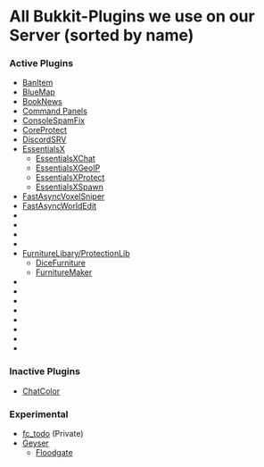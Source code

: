 # All Bukkit-Plugins we use on our Server (sorted by name)
### Active Plugins
- [BanItem](https://www.spigotmc.org/resources/banitem-1-7-1-17.67701/)
- [BlueMap](https://www.spigotmc.org/resources/bluemap.83557/)
- [BookNews](https://www.spigotmc.org/resources/booknews-1-8-1-17.61163/)
- [Command Panels](https://www.spigotmc.org/resources/command-panels-custom-guis.67788/)
- [ConsoleSpamFix](https://www.spigotmc.org/resources/console-spam-fix.18410/)
- [CoreProtect](https://www.spigotmc.org/resources/coreprotect.8631/)
- [DiscordSRV](https://www.spigotmc.org/resources/discordsrv.18494/)
- [EssentialsX](https://www.spigotmc.org/resources/essentialsx.9089/)
  - [EssentialsXChat](https://essentialsx.net/downloads.html)
  - [EssentialsXGeoIP](https://essentialsx.net/downloads.html)
  - [EssentialsXProtect](https://essentialsx.net/downloads.html)
  - [EssentialsXSpawn](https://essentialsx.net/downloads.html)
- [FastAsyncVoxelSniper](https://intellectualsites.github.io/download/favs.html)
- [FastAsyncWorldEdit](https://www.spigotmc.org/resources/fast-async-worldedit.13932/)
- []()
- []()
- []()
- []()
- [FurnitureLibary/ProtectionLib](https://www.spigotmc.org/resources/furniturelibary-protectionlib.9368/)
  - [DiceFurniture](https://www.spigotmc.org/resources/dicefurniture-plugin-m%C3%B6bel-plugin.6006/)
  - [FurnitureMaker](https://www.spigotmc.org/resources/furnituremaker.20667/)
- []()
- []()
- []()
- []()
- []()
- []()
- []()
- []()

### Inactive Plugins
- [ChatColor](https://www.spigotmc.org/resources/chatcolor.22692/)

### Experimental
- [fc_todo](https://) (Private)
- [Geyser](https://github.com/GeyserMC/Geyser)
  - [Floodgate](https://github.com/GeyserMC/Floodgate)
